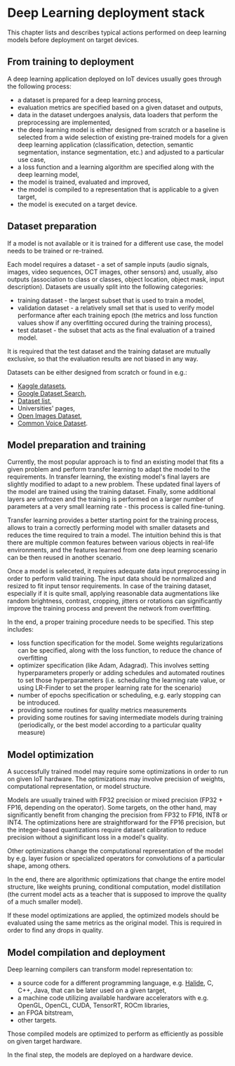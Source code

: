# Deep Learning deployment stack

This chapter lists and describes typical actions performed on deep learning models before deployment on target devices.

## From training to deployment

A deep learning application deployed on IoT devices usually goes through the following process:

* a dataset is prepared for a deep learning process,
* evaluation metrics are specified based on a given dataset and outputs,
* data in the dataset undergoes analysis, data loaders that perform the preprocessing are implemented,
* the deep learning model is either designed from scratch or a baseline is selected from a wide selection of existing pre-trained models for a given deep learning application (classification, detection, semantic segmentation, instance segmentation, etc.) and adjusted to a particular use case,
* a loss function and a learning algorithm are specified along with the deep learning model,
* the model is trained, evaluated and improved,
* the model is compiled to a representation that is applicable to a given target,
* the model is executed on a target device.

## Dataset preparation

If a model is not available or it is trained for a different use case, the model needs to be trained or re-trained.

Each model requires a dataset - a set of sample inputs (audio signals, images, video sequences, OCT images, other sensors) and, usually, also outputs (association to class or classes, object location, object mask, input description).
Datasets are usually split into the following categories:

* training dataset - the largest subset that is used to train a model,
* validation dataset - a relatively small set that is used to verify model performance after each training epoch (the metrics and loss function values show if any overfitting occured during the training process),
* test dataset - the subset that acts as the final evaluation of a trained model.

It is required that the test dataset and the training dataset are mutually exclusive, so that the evaluation results are not biased in any way.

Datasets can be either designed from scratch or found in e.g.:

* [Kaggle datasets](https://www.kaggle.com),
* [Google Dataset Search](https://datasetsearch.research.google.com),
* [Dataset list](https://datasetlist.com),
* Universities' pages,
* [Open Images Dataset](https://storage.googleapis.com/openimages/web/index.html),
* [Common Voice Dataset](https://commonvoice.mozilla.org/en).

## Model preparation and training

Currently, the most popular approach is to find an existing model that fits a given problem and perform transfer learning to adapt the model to the requirements.
In transfer learning, the existing model's final layers are slightly modified to adapt to a new problem. These updated final layers of the model are trained using the training dataset.
Finally, some additional layers are unfrozen and the training is performed on a larger number of parameters at a very small learning rate - this process is called fine-tuning.

Transfer learning provides a better starting point for the training process, allows to train a correctly performing model with smaller datasets and reduces the time required to train a model.
The intuition behind this is that there are multiple common features between various objects in real-life environments, and the features learned from one deep learning scenario can be then reused in another scenario.

Once a model is seleceted, it requires adequate data input preprocessing in order to perform valid training.
The input data should be normalized and resized to fit input tensor requirements.
In case of the training dataset, especially if it is quite small, applying reasonable data augmentations like random brightness, contrast, cropping, jitters or rotations can significantly improve the training process and prevent the network from overfitting.

In the end, a proper training procedure needs to be specified.
This step includes:

* loss function specification for the model.
  Some weights regularizations can be specified, along with the loss function, to reduce the chance of overfitting
* optimizer specification (like Adam, Adagrad).
  This involves setting hyperparameters properly or adding schedules and automated routines to set those hyperparameters (i.e. scheduling the learning rate value, or using LR-Finder to set the proper learning rate for the scenario)
* number of epochs specification or scheduling, e.g. early stopping can be introduced.
* providing some routines for quality metrics measurements
* providing some routines for saving intermediate models during training (periodically, or the best model according to a particular quality measure)

## Model optimization

A successfully trained model may require some optimizations in order to run on given IoT hardware.
The optimizations may involve precision of weights, computational representation, or model structure.

Models are usually trained with FP32 precision or mixed precision (FP32 + FP16, depending on the operator).
Some targets, on the other hand, may significantly benefit from changing the precision from FP32 to FP16, INT8 or INT4.
The optimizations here are straightforward for the FP16 precision, but the integer-based quantizations require dataset calibration to reduce precision without a siginificant loss in a model's quality.

Other optimizations change the computational representation of the model by e.g. layer fusion or specialized operators for convolutions of a particular shape, among others.

In the end, there are algorithmic optimizations that change the entire model structure, like weights pruning, conditional computation, model distillation (the current model acts as a teacher that is supposed to improve the quality of a much smaller model).

If these model optimizations are applied, the optimized models should be evaluated using the same metrics as the original model.
This is required in order to find any drops in quality.

## Model compilation and deployment

Deep learning compilers can transform model representation to:

* a source code for a different programming language, e.g. [Halide](https://halide-lang.org), C, C++, Java, that can be later used on a given target,
* a machine code utilizing available hardware accelerators with e.g. OpenGL, OpenCL, CUDA, TensorRT, ROCm libraries,
* an FPGA bitstream,
* other targets.

Those compiled models are optimized to perform as efficiently as possible on given target hardware.

In the final step, the models are deployed on a hardware device.
